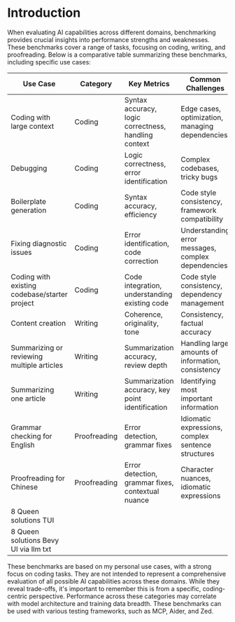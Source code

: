 # Introduction

When evaluating AI capabilities across different domains, benchmarking provides crucial insights into performance strengths and weaknesses. These benchmarks cover a range of tasks, focusing on coding, writing, and proofreading. Below is a comparative table summarizing these benchmarks, including specific use cases:

| Use Case                                           | Category       | Key Metrics                                         | Common Challenges                                  |
|----------------------------------------------------|----------------|-----------------------------------------------------|----------------------------------------------------|
| Coding with large context                          | Coding         | Syntax accuracy, logic correctness, handling context  | Edge cases, optimization, managing dependencies    |
| Debugging                                          | Coding         | Logic correctness, error identification             | Complex codebases, tricky bugs                     |
| Boilerplate generation                             | Coding         | Syntax accuracy, efficiency                         | Code style consistency, framework compatibility    |
| Fixing diagnostic issues                           | Coding         | Error identification, code correction               | Understanding error messages, complex dependencies |
| Coding with existing codebase/starter project      | Coding         | Code integration, understanding existing code       | Code style consistency, dependency management      |
| Content creation                                   | Writing        | Coherence, originality, tone                        | Consistency, factual accuracy                      |
| Summarizing or reviewing multiple articles         | Writing        | Summarization accuracy, review depth                | Handling large amounts of information, consistency |
| Summarizing one article                            | Writing        | Summarization accuracy, key point identification    | Identifying most important information             |
| Grammar checking for English                       | Proofreading   | Error detection, grammar fixes                      | Idiomatic expressions, complex sentence structures |
| Proofreading for Chinese                          | Proofreading   | Error detection, grammar fixes, contextual nuance | Character nuances, idiomatic expressions           |
| 8 Queen solutions TUI
| 8 Queen solutions Bevy UI via llm txt

These benchmarks are based on my personal use cases, with a strong focus on coding tasks. They are not intended to represent a comprehensive evaluation of all possible AI capabilities across these domains. While they reveal trade-offs, it's important to remember this is from a specific, coding-centric perspective. Performance across these categories may correlate with model architecture and training data breadth. These benchmarks can be used with various testing frameworks, such as MCP, Aider, and Zed.
